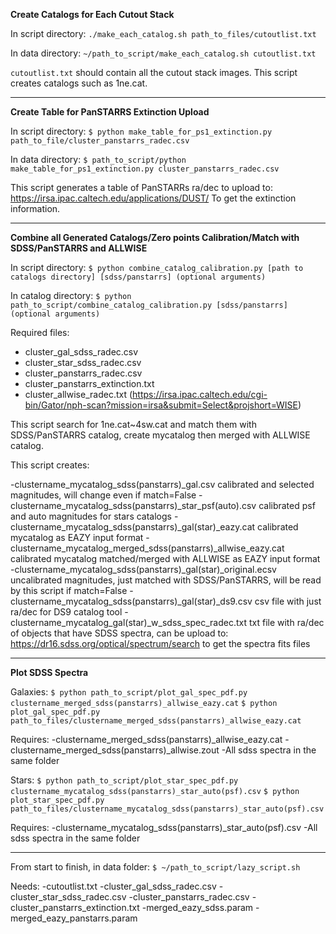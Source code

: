 
**Create Catalogs for Each Cutout Stack**

In script directory:
`./make_each_catalog.sh path_to_files/cutoutlist.txt`

In data directory:
`~/path_to_script/make_each_catalog.sh cutoutlist.txt`

`cutoutlist.txt` should contain all the cutout stack images.
This script creates catalogs such as 1ne.cat.

------------------------------------

**Create Table for PanSTARRS Extinction Upload**

In script directory:
`$ python make_table_for_ps1_extinction.py path_to_file/cluster_panstarrs_radec.csv`

In data directory:
`$ path_to_script/python make_table_for_ps1_extinction.py cluster_panstarrs_radec.csv`

This script generates a table of PanSTARRs ra/dec to upload to:
https://irsa.ipac.caltech.edu/applications/DUST/
To get the extinction information.


------------------------------------

**Combine all Generated Catalogs/Zero points Calibration/Match with SDSS/PanSTARRS and ALLWISE**

In script directory:
`$ python combine_catalog_calibration.py [path to catalogs directory] [sdss/panstarrs] (optional arguments)`

In catalog directory:
`$ python path_to_script/combine_catalog_calibration.py [sdss/panstarrs] (optional arguments)`

Required files:

- cluster_gal_sdss_radec.csv
- cluster_star_sdss_radec.csv
- cluster_panstarrs_radec.csv
- cluster_panstarrs_extinction.txt
- cluster_allwise_radec.txt (https://irsa.ipac.caltech.edu/cgi-bin/Gator/nph-scan?mission=irsa&submit=Select&projshort=WISE)


This script search for 1ne.cat~4sw.cat and match them with SDSS/PanSTARRS catalog, create mycatalog then merged with ALLWISE catalog.

This script creates:

-clustername_mycatalog_sdss(panstarrs)_gal.csv                   calibrated and selected magnitudes, will change even if match=False
-clustername_mycatalog_sdss(panstarrs)_star_psf(auto).csv        calibrated psf and auto magnitudes for stars catalogs
-clustername_mycatalog_sdss(panstarrs)_gal(star)_eazy.cat        calibrated mycatalog as EAZY input format
-clustername_mycatalog_merged_sdss(panstarrs)_allwise_eazy.cat   calibrated mycatalog matched/merged with ALLWISE as EAZY input format
-clustername_mycatalog_sdss(panstarrs)_gal(star)_original.ecsv   uncalibrated magnitudes, just matched with SDSS/PanSTARRS, will be read by this script if match=False
-clustername_mycatalog_sdss(panstarrs)_gal(star)_ds9.csv         csv file with just ra/dec for DS9 catalog tool
-clustername_mycatalog_gal(star)_w_sdss_spec_radec.txt           txt file with ra/dec of objects that have SDSS spectra, can be upload to:
                                                                 https://dr16.sdss.org/optical/spectrum/search to get the spectra fits files

------------------------------------

**Plot SDSS Spectra**

Galaxies:
`$ python path_to_script/plot_gal_spec_pdf.py clustername_merged_sdss(panstarrs)_allwise_eazy.cat`
`$ python plot_gal_spec_pdf.py path_to_files/clustername_merged_sdss(panstarrs)_allwise_eazy.cat`

Requires:
-clustername_merged_sdss(panstarrs)_allwise_eazy.cat
-clustername_merged_sdss(panstarrs)_allwise.zout
-All sdss spectra in the same folder

Stars:
`$ python path_to_script/plot_star_spec_pdf.py clustername_mycatalog_sdss(panstarrs)_star_auto(psf).csv`
`$ python plot_star_spec_pdf.py path_to_files/clustername_mycatalog_sdss(panstarrs)_star_auto(psf).csv`

Requires:
-clustername_mycatalog_sdss(panstarrs)_star_auto(psf).csv
-All sdss spectra in the same folder

------------------------------------

From start to finish, in data folder:
`$ ~/path_to_script/lazy_script.sh`

Needs:
-cutoutlist.txt
-cluster_gal_sdss_radec.csv
-cluster_star_sdss_radec.csv
-cluster_panstarrs_radec.csv
-cluster_panstarrs_extinction.txt
-merged_eazy_sdss.param
-merged_eazy_panstarrs.param


